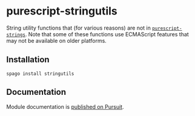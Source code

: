# purescript-stringutils

String utility functions that (for various reasons) are not in
[`purescript-strings`](https://github.com/purescript/purescript-strings).
Note that some of these functions use ECMAScript features that may not be
available on older platforms.

## Installation

```
spago install stringutils
```

## Documentation

Module documentation is [published on Pursuit](http://pursuit.purescript.org/packages/purescript-stringutils).
